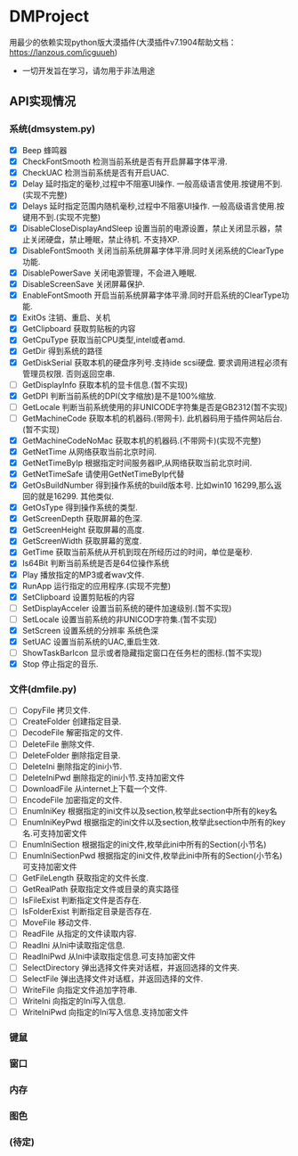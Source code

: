 # DMProject
用最少的依赖实现python版大漠插件(大漠插件v7.1904帮助文档：https://lanzous.com/icguueh)
* 一切开发旨在学习，请勿用于非法用途
## API实现情况
### 系统(dmsystem.py)
* [x] Beep 蜂鸣器
* [x] CheckFontSmooth 检测当前系统是否有开启屏幕字体平滑.  
* [x] CheckUAC 检测当前系统是否有开启UAC.
* [x] Delay 延时指定的毫秒,过程中不阻塞UI操作. 一般高级语言使用.按键用不到.(实现不完整)
* [x] Delays 延时指定范围内随机毫秒,过程中不阻塞UI操作. 一般高级语言使用.按键用不到.(实现不完整)
* [x] DisableCloseDisplayAndSleep 设置当前的电源设置，禁止关闭显示器，禁止关闭硬盘，禁止睡眠，禁止待机. 不支持XP.
* [x] DisableFontSmooth 关闭当前系统屏幕字体平滑.同时关闭系统的ClearType功能.
* [x] DisablePowerSave 关闭电源管理，不会进入睡眠.
* [x] DisableScreenSave 关闭屏幕保护.
* [x] EnableFontSmooth 开启当前系统屏幕字体平滑.同时开启系统的ClearType功能.
* [x] ExitOs 注销、重启、关机 
* [x] GetClipboard 获取剪贴板的内容
* [x] GetCpuType 获取当前CPU类型,intel或者amd.
* [x] GetDir 得到系统的路径
* [x] GetDiskSerial 获取本机的硬盘序列号.支持ide scsi硬盘. 要求调用进程必须有管理员权限. 否则返回空串.
* [ ] GetDisplayInfo 获取本机的显卡信息.(暂不实现)
* [x] GetDPI 判断当前系统的DPI(文字缩放)是不是100%缩放.
* [ ] GetLocale 判断当前系统使用的非UNICODE字符集是否是GB2312(暂不实现)
* [ ] GetMachineCode 获取本机的机器码.(带网卡). 此机器码用于插件网站后台. (暂不实现)
* [x] GetMachineCodeNoMac 获取本机的机器码.(不带网卡)(实现不完整)
* [x] GetNetTime 从网络获取当前北京时间.
* [x] GetNetTimeByIp 根据指定时间服务器IP,从网络获取当前北京时间.
* [x] GetNetTimeSafe 请使用GetNetTimeByIp代替
* [x] GetOsBuildNumber 得到操作系统的build版本号.  比如win10 16299,那么返回的就是16299. 其他类似.
* [x] GetOsType 得到操作系统的类型.
* [x] GetScreenDepth 获取屏幕的色深.
* [x] GetScreenHeight 获取屏幕的高度. 
* [x] GetScreenWidth 获取屏幕的宽度. 
* [x] GetTime 获取当前系统从开机到现在所经历过的时间，单位是毫秒.
* [x] Is64Bit 判断当前系统是否是64位操作系统
* [x] Play 播放指定的MP3或者wav文件.
* [x] RunApp 运行指定的应用程序.(实现不完整)
* [x] SetClipboard 设置剪贴板的内容
* [ ] SetDisplayAcceler 设置当前系统的硬件加速级别.(暂不实现)
* [ ] SetLocale 设置当前系统的非UNICOD字符集.(暂不实现)
* [x] SetScreen 设置系统的分辨率 系统色深 
* [x] SetUAC 设置当前系统的UAC,重启生效.
* [ ] ShowTaskBarIcon 显示或者隐藏指定窗口在任务栏的图标.(暂不实现)
* [x] Stop 停止指定的音乐.
### 文件(dmfile.py)
* [ ] CopyFile 拷贝文件.
* [ ] CreateFolder 创建指定目录.
* [ ] DecodeFile 解密指定的文件.
* [ ] DeleteFile 删除文件.
* [ ] DeleteFolder 删除指定目录. 
* [ ] DeleteIni 删除指定的ini小节.
* [ ] DeleteIniPwd 删除指定的ini小节.支持加密文件
* [ ] DownloadFile 从internet上下载一个文件.
* [ ] EncodeFile 加密指定的文件. 
* [ ] EnumIniKey 根据指定的ini文件以及section,枚举此section中所有的key名
* [ ] EnumIniKeyPwd 根据指定的ini文件以及section,枚举此section中所有的key名.可支持加密文件
* [ ] EnumIniSection 根据指定的ini文件,枚举此ini中所有的Section(小节名)
* [ ] EnumIniSectionPwd 根据指定的ini文件,枚举此ini中所有的Section(小节名) 可支持加密文件
* [ ] GetFileLength 获取指定的文件长度.
* [ ] GetRealPath 获取指定文件或目录的真实路径
* [ ] IsFileExist 判断指定文件是否存在.
* [ ] IsFolderExist 判断指定目录是否存在. 
* [ ] MoveFile 移动文件. 
* [ ] ReadFile 从指定的文件读取内容. 
* [ ] ReadIni 从Ini中读取指定信息.
* [ ] ReadIniPwd 从Ini中读取指定信息.可支持加密文件 
* [ ] SelectDirectory 弹出选择文件夹对话框，并返回选择的文件夹.
* [ ] SelectFile 弹出选择文件对话框，并返回选择的文件.
* [ ] WriteFile 向指定文件追加字符串. 
* [ ] WriteIni 向指定的Ini写入信息.  
* [ ] WriteIniPwd 向指定的Ini写入信息.支持加密文件 
### 键鼠
### 窗口
### 内存
### 图色
### (待定)

